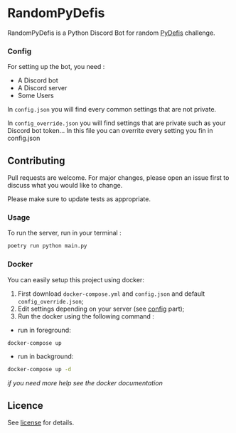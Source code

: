 # RandomPyDefis

RandomPyDefis is a Python Discord Bot for random [PyDefis](https://pydefis.callicode.fr/) challenge.

### Config

For setting up the bot, you need :

-   A Discord bot
-   A Discord server
-   Some Users

In `config.json` you will find every common settings that are not private.

In `config_override.json` you will find settings that are private such as your Discord bot token... In this file you can overrite every setting you fin in config.json

## Contributing
Pull requests are welcome. For major changes, please open an issue first to discuss what you would like to change.

Please make sure to update tests as appropriate.

### Usage

To run the server, run in your terminal :

```sh
poetry run python main.py
```

### Docker

You can easily setup this project using docker:

1. First download `docker-compose.yml` and `config.json` and default `config_override.json`;
2. Edit settings depending on your server (see [config](#config) part);
3. Run the docker using the following command :

-   run in foreground:

```sh
docker-compose up
```

-   run in background:

```sh
docker-compose up -d
```

_if you need more help see the docker documentation_

<!-- For updating the container:
```sh
docker-compose pull
``` -->

## Licence
See [license](license) for details.
